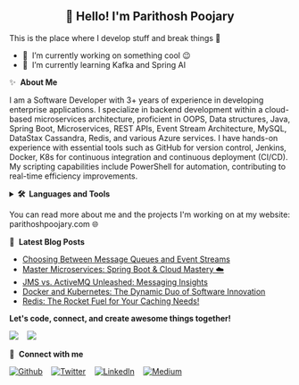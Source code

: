 <h2 align="center">👋 Hello! I'm Parithosh Poojary</h2>

This is the place where I develop stuff and break things :rofl:

- 🔭 &nbsp;I’m currently working on something cool :wink:
- 🌱 &nbsp;I’m currently learning Kafka and Spring AI

✨ &nbsp;**About Me**

<p align="left">I am a Software Developer with 3+ years of experience in developing enterprise applications. I specialize in backend development within a cloud-based microservices architecture, proficient in OOPS, Data structures, Java, Spring Boot, Microservices, REST APIs, Event Stream Architecture, MySQL, DataStax Cassandra, Redis, and various Azure services. I have hands-on experience with essential tools such as GitHub for version control, Jenkins, Docker, K8s for continuous integration and continuous deployment (CI/CD). My scripting capabilities include PowerShell for automation, contributing to real-time efficiency improvements.</p>

<details>
  <summary><b>🛠️&nbsp;&nbsp;Languages&nbsp;and&nbsp;Tools</b></summary>
  <br/>
  <p align="left"> 
    <!--Languages-->
    <img src="https://www.vectorlogo.zone/logos/java/java-vertical.svg" alt="java" width="40" height="48"/> &nbsp;
    <img src="https://raw.githubusercontent.com/devicons/devicon/master/icons/python/python-original.svg" alt="python" width="40" height="40"/> &nbsp;
    <img src="https://www.vectorlogo.zone/logos/springio/springio-ar21.svg" alt="springboot" width="70" height="40"/> &nbsp;
    <img src="https://angular.io/assets/images/logos/angular/angular.svg" alt="angular" width="40" height="40"/> &nbsp;
    <img src="https://raw.githubusercontent.com/devicons/devicon/master/icons/javascript/javascript-original.svg" alt="javascript" width="40" height="35"/> &nbsp;
    <img src="https://raw.githubusercontent.com/devicons/devicon/master/icons/html5/html5-original-wordmark.svg" alt="html5" width="40" height="40"/> &nbsp;
    <img src="https://raw.githubusercontent.com/devicons/devicon/master/icons/css3/css3-original-wordmark.svg" alt="css3" width="40" height="40"/> &nbsp;
    <img src="https://www.vectorlogo.zone/logos/nodejs/nodejs-horizontal.svg" alt="nodejs" width="70" height="40"/> &nbsp;
    <img src="https://www.vectorlogo.zone/logos/tailwindcss/tailwindcss-icon.svg" alt="tailwindcss" width="40" height="40"/> &nbsp;
    <!--Cloud-->
    <img src="https://www.vectorlogo.zone/logos/microsoft_azure/microsoft_azure-ar21.svg" alt="azure" width="70" height="40"/> &nbsp;
    <img src="https://www.vectorlogo.zone/logos/cloudops/cloudops-ar21.svg" alt="cloudops" width="60" height="40"/> &nbsp;
    <!--Messaging Tools-->
    <img src="https://www.vectorlogo.zone/logos/apache_kafka/apache_kafka-ar21.svg" alt="Kafka" width="70" height="40"/> &nbsp;
    <img src="https://www.vectorlogo.zone/logos/rabbitmq/rabbitmq-icon.svg" alt="rabbitmq" width="40" height="40"/> &nbsp;
    <!--DBs-->
    <img src="https://www.vectorlogo.zone/logos/datastax/datastax-icon.svg" alt="datastax" width="40" height="40" style="color:white"/> &nbsp;
    <img src="https://raw.githubusercontent.com/devicons/devicon/master/icons/mongodb/mongodb-original-wordmark.svg" alt="mongodb" width="40" height="40"/> &nbsp;
    <img src="https://raw.githubusercontent.com/devicons/devicon/master/icons/mysql/mysql-original-wordmark.svg" alt="mysql" width="50" height="40"/> &nbsp;
    <img src="https://raw.githubusercontent.com/devicons/devicon/master/icons/postgresql/postgresql-original-wordmark.svg" alt="postgresql" width="50" height="40"/>&nbsp;
    <img src="https://raw.githubusercontent.com/devicons/devicon/master/icons/redis/redis-original-wordmark.svg" alt="redis" width="50" height="40"/> &nbsp;    
    <!--CI/CD tools-->
    <img src="https://www.vectorlogo.zone/logos/jenkins/jenkins-icon.svg" alt="jenkins" width="50" height="40"/> &nbsp;
    <img src="https://www.vectorlogo.zone/logos/travis-ci/travis-ci-icon.svg" alt="travisci" width="50" height="40"/> &nbsp;
    <img src="https://www.vectorlogo.zone/logos/cloudbees/cloudbees-ar21.svg" alt="cloudbees" width="70" height="40"/> &nbsp;
    <img src="https://www.vectorlogo.zone/logos/docker/docker-icon.svg" alt="docker" width="60" height="40"/> &nbsp;
    <img src="https://www.vectorlogo.zone/logos/kubernetes/kubernetes-icon.svg" alt="kubernetes" width="50" height="40"/> &nbsp;
    <img src="https://www.vectorlogo.zone/logos/jfrog/jfrog-icon.svg" alt="jfrog" width="40" height="40"/> &nbsp;
    <img src="https://www.vectorlogo.zone/logos/heroku/heroku-icon.svg" alt="heroku" width="40" height="35"/> &nbsp;
    <img src="https://www.vectorlogo.zone/logos/vercel/vercel-ar21.svg" alt="vercel" width="50" height="40"/> &nbsp;
    <!--Version Control tools-->
    <img src="https://www.vectorlogo.zone/logos/git-scm/git-scm-icon.svg" alt="git" width="40" height="40"/> &nbsp;
    <img src="https://www.vectorlogo.zone/logos/gitlab/gitlab-icon.svg" alt="gitlab" width="40" height="40"/> &nbsp;
    <img src="https://www.vectorlogo.zone/logos/github/github-icon.svg" alt="github" width="40" height="40"/> &nbsp;
    <!--Scripting Tools-->
    <img src="https://www.vectorlogo.zone/logos/gnu_bash/gnu_bash-icon.svg" alt="bash" width="40" height="40"/> &nbsp;
    <!--Logging & Monitoring tools-->
    <img src="https://www.vectorlogo.zone/logos/splunk/splunk-ar21.svg" alt="splunk" width="70" height="40"/> &nbsp;
    <img src="https://www.vectorlogo.zone/logos/appdynamics/appdynamics-ar21.svg" alt="AppDynamics" width="40" height="40"/> &nbsp;
    <img src="https://www.vectorlogo.zone/logos/grafana/grafana-icon.svg" alt="grafana" width="40" height="40"/> &nbsp;
    <img src="https://www.vectorlogo.zone/logos/elastic/elastic-icon.svg" alt="elasticsearch" width="40" height="35"/> &nbsp;
    <img src="https://www.vectorlogo.zone/logos/elasticco_kibana/elasticco_kibana-icon.svg" alt="kibana" width="40" height="35"/> &nbsp;
    <!--Testing tools-->
    <img src="https://www.vectorlogo.zone/logos/getpostman/getpostman-icon.svg" alt="postman" width="40" height="40"/> &nbsp;
    <!--Servers-->
    <img src="https://raw.githubusercontent.com/devicons/devicon/master/icons/nginx/nginx-original.svg" alt="nginx" width="40" height="40"/> &nbsp;
    <img src="https://www.vectorlogo.zone/logos/apache_tomcat/apache_tomcat-ar21.svg" alt="tomcat" width="70" height="40"/> &nbsp;
    <img src="https://raw.githubusercontent.com/devicons/devicon/master/icons/linux/linux-original.svg" alt="linux" width="40" height="40"/> &nbsp;
    <!--AI-->
    <img src="https://www.vectorlogo.zone/logos/github_copilot/github_copilot-ar21.svg" alt="github-copilot" width="80" height="40"/> &nbsp;
  </p>
</details>

You can read more about me and the projects I'm working on at my website: <a href="https://parithoshpoojary-portfolio.vercel.app/home" target="blank" rel="noopener noreferrer" style="text-decoration: none;">parithoshpoojary.com&nbsp;🌐</a>

📕 &nbsp;**Latest Blog Posts**
<!-- BLOG-POST-LIST:START -->
- [Choosing Between Message Queues and Event Streams](https://medium.com/@parithoshpoojary21/choosing-between-message-queues-and-event-streams-bcfd75e96210?source=rss-ab87e34e0839------2)
- [Master Microservices: Spring Boot &amp; Cloud Mastery ☁️](https://medium.com/@parithoshpoojary21/master-microservices-spring-boot-cloud-mastery-%EF%B8%8F-4f7f9907e554?source=rss-ab87e34e0839------2)
- [JMS vs. ActiveMQ Unleashed: Messaging Insights](https://medium.com/@parithoshpoojary21/jms-vs-activemq-unleashed-messaging-insights-45f6a4d1695f?source=rss-ab87e34e0839------2)
- [Docker and Kubernetes: The Dynamic Duo of Software Innovation](https://medium.com/@parithoshpoojary21/docker-and-kubernetes-the-dynamic-duo-of-software-innovation-08a385b8def4?source=rss-ab87e34e0839------2)
- [Redis: The Rocket Fuel for Your Caching Needs!](https://medium.com/@parithoshpoojary21/redis-the-rocket-fuel-for-your-caching-needs-ab95a4bd131e?source=rss-ab87e34e0839------2)
<!-- BLOG-POST-LIST:END -->

**Let's code, connect, and create awesome things together!**

<p align = "left">
  <img src = "https://github-readme-stats.vercel.app/api?username=parithoshpoojary&show_icons=true&theme=bear" width = 400>&nbsp;&nbsp;&nbsp;
  <img src = "https://github-readme-streak-stats.herokuapp.com?user=parithoshpoojary&theme=dark&hide_border=true" width = 430>
</p>

🔗 &nbsp;**Connect with me**
<p>
<a href="https://github.com/parithoshpoojary" target="_blank"><img alt="Github" src="https://img.shields.io/badge/GitHub-%2312100E.svg?&style=for-the-badge&logo=Github&logoColor=white" /></a> &nbsp;&nbsp;
<a href="https://twitter.com/thePPoojary" target="_blank"><img alt="Twitter" src="https://img.shields.io/badge/twitter-%231DA1F2.svg?&style=for-the-badge&logo=twitter&logoColor=white" /></a> &nbsp;&nbsp;
<a href="https://www.linkedin.com/in/parithoshpoojary/" target="_blank"><img alt="LinkedIn" src="https://img.shields.io/badge/linkedin-%230077B5.svg?&style=for-the-badge&logo=linkedin&logoColor=white" /></a> &nbsp;&nbsp;
<a href="https://medium.com/@parithoshpoojary21" target="_blank"><img alt="Medium" src="https://img.shields.io/badge/medium-%2312100E.svg?&style=for-the-badge&logo=medium&logoColor=white" /></a>
</p>

